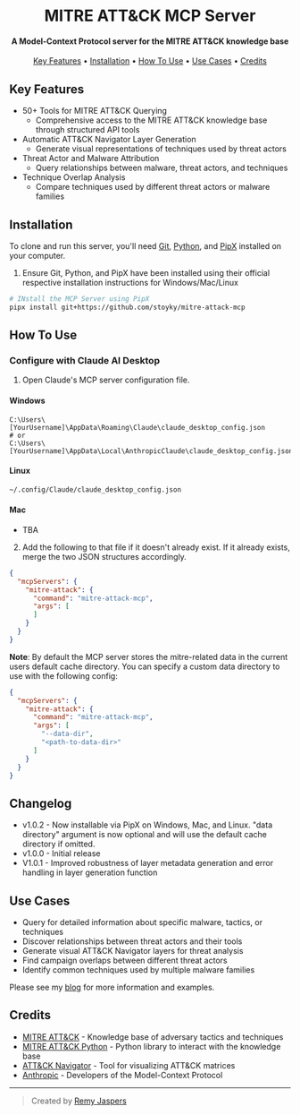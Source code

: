 <h1 align="center">
  <br>
  MITRE ATT&CK MCP Server
  <br>
</h1>

<h4 align="center">A Model-Context Protocol server for the MITRE ATT&CK knowledge base</h4>

<p align="center">
  <a href="#key-features">Key Features</a> •
  <a href="#installation">Installation</a> •
  <a href="#how-to-use">How To Use</a> •
  <a href="#use-cases">Use Cases</a> •
  <a href="#credits">Credits</a>
</p>

## Key Features

* 50+ Tools for MITRE ATT&CK Querying
  * Comprehensive access to the MITRE ATT&CK knowledge base through structured API tools
* Automatic ATT&CK Navigator Layer Generation
  * Generate visual representations of techniques used by threat actors
* Threat Actor and Malware Attribution
  * Query relationships between malware, threat actors, and techniques
* Technique Overlap Analysis
  * Compare techniques used by different threat actors or malware families

## Installation

To clone and run this server, you'll need [Git](https://git-scm.com), [Python](https://www.python.org/), and [PipX](https://github.com/pypa/pipx) installed on your computer.

1. Ensure Git, Python, and PipX have been installed using their official respective installation instructions for Windows/Mac/Linux

```bash
# INstall the MCP Server using PipX
pipx install git+https://github.com/stoyky/mitre-attack-mcp
```

## How To Use

### Configure with Claude AI Desktop

1. Open Claude's MCP server configuration file.

#### Windows

```
C:\Users\[YourUsername]\AppData\Roaming\Claude\claude_desktop_config.json
# or
C:\Users\[YourUsername]\AppData\Local\AnthropicClaude\claude_desktop_config.json
```

#### Linux

```bash
~/.config/Claude/claude_desktop_config.json
```

#### Mac

* TBA

2. Add the following to that file if it doesn't already exist. If it already exists, merge the two JSON structures accordingly.

```json
{
  "mcpServers": {
    "mitre-attack": {
      "command": "mitre-attack-mcp",
      "args": [
      ]
    }
  }
}
```

**Note**: By default the MCP server stores the mitre-related data in the current users default cache directory. You can specify a custom data directory to use with the following config:

```json
{
  "mcpServers": {
    "mitre-attack": {
      "command": "mitre-attack-mcp",
      "args": [
        "--data-dir",
        "<path-to-data-dir>"
      ]
    }
  }
}
```

## Changelog

* v1.0.2 - Now installable via PipX on Windows, Mac, and Linux. "data directory" argument is now optional and will use the default cache directory if omitted.
* v1.0.0 - Initial release
* V1.0.1 - Improved robustness of layer metadata generation and error handling in layer generation function

## Use Cases

* Query for detailed information about specific malware, tactics, or techniques
* Discover relationships between threat actors and their tools
* Generate visual ATT&CK Navigator layers for threat analysis
* Find campaign overlaps between different threat actors
* Identify common techniques used by multiple malware families

Please see my [blog](https://www.remyjaspers.com/blog/mitre_attack_mcp_server/) for more information and examples.

## Credits

* [MITRE ATT&CK](https://attack.mitre.org/) - Knowledge base of adversary tactics and techniques
* [MITRE ATT&CK Python](https://github.com/mitre-attack/mitreattack-python) - Python library to interact with the knowledge base
* [ATT&CK Navigator](https://github.com/mitre-attack/attack-navigator) - Tool for visualizing ATT&CK matrices
* [Anthropic](https://www.anthropic.com/) - Developers of the Model-Context Protocol

---

> Created by [Remy Jaspers](https://github.com/stoyky)
